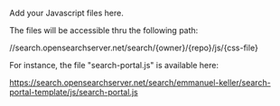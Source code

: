 Add your Javascript files here.

The files will be accessible thru the following path:

//search.opensearchserver.net/search/{owner}/{repo}/js/{css-file}

For instance, the file "search-portal.js" is available here:

https://search.opensearchserver.net/search/emmanuel-keller/search-portal-template/js/search-portal.js
